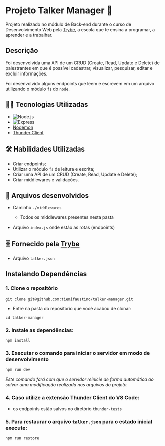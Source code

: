 

# Projeto Talker Manager 🎤


Projeto realizado no módulo de Back-end durante o curso de Desenvolvimento Web pela [Trybe](https://www.betrybe.com/), a escola que te ensina a programar, a aprender e a trabalhar.


## Descrição

Foi desenvolvida uma API de um CRUD (Create, Read, Update e Delete) de palestrantes em que é possível cadastrar, visualizar, pesquisar, editar e excluir informações.

Foi desenvolvido alguns endpoints que leem e escrevem em um arquivo utilizando o módulo `fs` do `node`.


## 👩‍💻 Tecnologias Utilizadas

- ![Node.js](https://img.shields.io/badge/Node.js-43853D?style=for-the-badge&logo=node.js&logoColor=white)
- ![Express](https://img.shields.io/badge/Express.js-404D59?style=for-the-badge)
- [Nodemon](https://www.npmjs.com/package/nodemon)
- [Thunder Client](https://www.thunderclient.com/)


## 🛠️ Habilidades Utilizadas

- Criar endpoints;
- Utilizar o módulo `fs` de leitura e escrita;
- Criar uma API de um CRUD (Create, Read, Update e Delete);
- Criar middlewares e validações.


## 📂 Arquivos desenvolvidos

- Caminho `./middlewares`
    - Todos os middlewares presentes nesta pasta

- Arquivo `index.js` onde estão as rotas (endpoints)


## 🗄️ Fornecido pela [Trybe](https://www.betrybe.com/)

- Arquivo `talker.json`


## Instalando Dependências

### 1. Clone o repositório
```
git clone git@github.com:tiemifaustino/talker-manager.git
```

  * Entre na pasta do repositório que você acabou de clonar:
```
cd talker-manager
```

### 2. Instale as dependências:
```
npm install
```

### 3. Executar o comando para iniciar o servidor em modo de desenvolvimento
```
npm run dev
```
 
 *Este comando fará com que o servidor reinicie de forma automática ao salvar uma modificação realizada nos arquivos do projeto.*

### 4. Caso utilize a extensão Thunder Client do VS Code:
* os endpoints estão salvos no diretório `thunder-tests`

### 5. Para restaurar o arquivo `talker.json` para o estado inicial execute:
```
npm run restore
```
